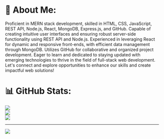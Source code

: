# 💫 About Me:
Proficient in MERN stack development, skilled in HTML, CSS, JavaScript, REST API, Node.js, React, MongoDB, Express.js, and GitHub. Capable of creating intuitive user interfaces and ensuring robust server-side functionality using REST API and Node.js. Experienced in leveraging React for dynamic and responsive front-ends, with efficient data management through MongoDB. Utilizes GitHub for collaborative and organized project development. Eager to learn and dedicated to staying updated with emerging technologies to thrive in the field of full-stack web development. Let's connect and explore opportunities to enhance our skills and create impactful web solutions!

# 📊 GitHub Stats:
![](https://github-readme-stats.vercel.app/api?username=amolkpatil22&theme=dark&hide_border=false&include_all_commits=true&count_private=true)<br/>
![](https://github-readme-streak-stats.herokuapp.com/?user=amolkpatil22&theme=dark&hide_border=false)<br/>
![](https://github-readme-stats.vercel.app/api/top-langs/?username=amolkpatil22&theme=dark&hide_border=false&include_all_commits=true&count_private=true&layout=compact)

---
[![](https://visitcount.itsvg.in/api?id=amolkpatil22&icon=0&color=0)](https://visitcount.itsvg.in)

<!-- Proudly created with GPRM ( https://gprm.itsvg.in ) -->

